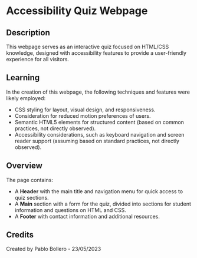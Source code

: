 # Accessibility Quiz Webpage

## Description

This webpage serves as an interactive quiz focused on HTML/CSS knowledge, designed with accessibility features to provide a user-friendly experience for all visitors.

## Learning

In the creation of this webpage, the following techniques and features were likely employed:
- CSS styling for layout, visual design, and responsiveness.
- Consideration for reduced motion preferences of users.
- Semantic HTML5 elements for structured content (based on common practices, not directly observed).
- Accessibility considerations, such as keyboard navigation and screen reader support (assuming based on standard practices, not directly observed).

## Overview

The page contains:
- A **Header** with the main title and navigation menu for quick access to quiz sections.
- A **Main** section with a form for the quiz, divided into sections for student information and questions on HTML and CSS.
- A **Footer** with contact information and additional resources.

## Credits

Created by Pablo Bollero - 23/05/2023

